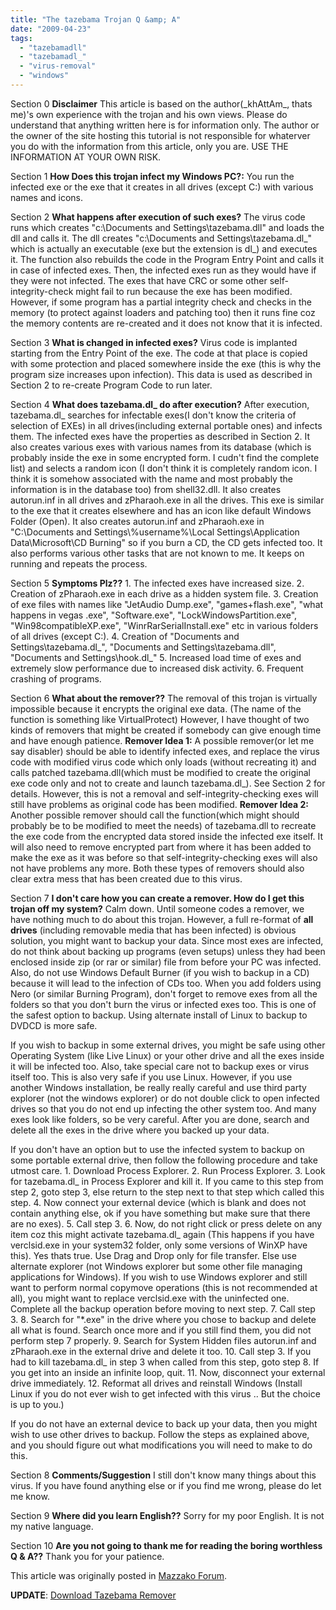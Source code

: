 ```yaml
---
title: "The tazebama Trojan Q &amp; A"
date: "2009-04-23"
tags: 
  - "tazebamadll"
  - "tazebamadl_"
  - "virus-removal"
  - "windows"
---
```


Section 0 **Disclaimer** This article is based on the author(\_khAttAm\_, thats me)'s own experience with the trojan and his own views. Please do understand that anything written here is for information only. The author or the owner of the site hosting this tutorial is not responsible for whaterver you do with the information from this article, only you are. USE THE INFORMATION AT YOUR OWN RISK.

Section 1 **How Does this trojan infect my Windows PC?:** You run the infected exe or the exe that it creates in all drives (except C:) with various names and icons.

Section 2 **What happens after execution of such exes?** The virus code runs which creates "c:\\Documents and Settings\\tazebama.dll" and loads the dll and calls it. The dll creates "c:\\Documents and Settings\\tazebama.dl\_" which is actually an executable (exe but the extension is dl\_) and executes it. The function also rebuilds the code in the Program Entry Point and calls it in case of infected exes. Then, the infected exes run as they would have if they were not infected. The exes that have CRC or some other self-integrity-check might fail to run because the exe has been modified. However, if some program has a partial integrity check and checks in the memory (to protect against loaders and patching too) then it runs fine coz the memory contents are re-created and it does not know that it is infected.

Section 3 **What is changed in infected exes?** Virus code is implanted starting from the Entry Point of the exe. The code at that place is copied with some protection and placed somewhere inside the exe (this is why the program size increases upon infection). This data is used as described in Section 2 to re-create Program Code to run later.

Section 4 **What does tazebama.dl\_ do after execution?** After execution, tazebama.dl\_ searches for infectable exes(I don't know the criteria of selection of EXEs) in all drives(including external portable ones) and infects them. The infected exes have the properties as described in Section 2. It also creates various exes with various names from its database (which is probably inside the exe in some encrypted form. I cudn't find the complete list) and selects a random icon (I don't think it is completely random icon. I think it is somehow associated with the name and most probably the information is in the database too) from shell32.dll. It also creates autorun.inf in all drives and zPharaoh.exe in all the drives. This exe is similar to the exe that it creates elsewhere and has an icon like default Windows Folder (Open). It also creates autorun.inf and zPharaoh.exe in "C:\\Documents and Settings\\%username%\\Local Settings\\Application Data\\Microsoft\\CD Burning" so if you burn a CD, the CD gets infected too. It also performs various other tasks that are not known to me. It keeps on running and repeats the process.

Section 5 **Symptoms Plz??** 1. The infected exes have increased size. 2. Creation of zPharaoh.exe in each drive as a hidden system file. 3. Creation of exe files with names like "JetAudio Dump.exe", "games+flash.exe", "what happens in vegas .exe", "Software.exe", "LockWindowsPartition.exe", "Win98compatibleXP.exe", "WinrRarSerialInstall.exe" etc in various folders of all drives (except C:). 4. Creation of "Documents and Settings\\tazebama.dl\_", "Documents and Settings\\tazebama.dll", "Documents and Settings\\hook.dl\_" 5. Increased load time of exes and extremely slow performance due to increased disk activity. 6. Frequent crashing of programs.

Section 6 **What about the remover??** The removal of this trojan is virtually impossible because it encrypts the original exe data. (The name of the function is something like VirtualProtect) However, I have thought of two kinds of removers that might be created if somebody can give enough time and have enough patience. **Remover Idea 1:** A possible remover(or let me say disabler) should be able to identify infected exes, and replace the virus code with modified virus code which only loads (without recreating it) and calls patched tazebama.dll(which must be modified to create the original exe code only and not to create and launch tazebama.dl\_). See Section 2 for details. However, this is not a removal and self-integrity-checking exes will still have problems as original code has been modified. **Remover Idea 2:** Another possible remover should call the function(which might should probably be to be modified to meet the needs) of tazebama.dll to recreate the exe code from the encrypted data stored inside the infected exe itself. It will also need to remove encrypted part from where it has been added to make the exe as it was before so that self-integrity-checking exes will also not have problems any more. Both these types of removers should also clear extra mess that has been created due to this virus.

Section 7 **I don't care how you can create a remover. How do I get this trojan off my system?** Calm down. Until someone codes a remover, we have nothing much to do about this trojan. However, a full re-format of **all drives** (including removable media that has been infected) is obvious solution, you might want to backup your data. Since most exes are infected, do not think about backing up programs (even setups) unless they had been enclosed inside zip (or rar or similar) file from before your PC was infected. Also, do not use Windows Default Burner (if you wish to backup in a CD) because it will lead to the infection of CDs too. When you add folders using Nero (or similar Burning Program), don't forget to remove exes from all the folders so that you don't burn the virus or infected exes too. This is one of the safest option to backup. Using alternate install of Linux to backup to DVDCD is more safe.

If you wish to backup in some external drives, you might be safe using other Operating System (like Live Linux) or your other drive and all the exes inside it will be infected too. Also, take special care not to backup exes or virus itself too. This is also very safe if you use Linux. However, if you use another Windows installation, be really really careful and use third party explorer (not the windows explorer) or do not double click to open infected drives so that you do not end up infecting the other system too. And many exes look like folders, so be very careful. After you are done, search and delete all the exes in the drive where you backed up your data.

If you don't have an option but to use the infected system to backup on some portable external drive, then follow the following procedure and take utmost care. 1. Download Process Explorer. 2. Run Process Explorer. 3. Look for tazebama.dl\_ in Process Explorer and kill it. If you came to this step from step 2, goto step 3, else return to the step next to that step which called this step. 4. Now connect your external device (which is blank and does not contain anything else, ok if you have something but make sure that there are no exes). 5. Call step 3. 6. Now, do not right click or press delete on any item coz this might activate tazebama.dl\_ again (This happens if you have verclsid.exe in your system32 folder, only some versions of WinXP have this). Yes thats true. Use Drag and Drop only for file transfer. Else use alternate explorer (not Windows explorer but some other file managing applications for Windows). If you wish to use Windows explorer and still want to perform normal copymove operations (this is not recommended at all), you might want to replace verclsid.exe with the uninfected one. Complete all the backup operation before moving to next step. 7. Call step 3. 8. Search for "\*.exe" in the drive where you chose to backup and delete all what is found. Search once more and if you still find them, you did not perform step 7 properly. 9. Search for System Hidden files autorun.inf and zPharaoh.exe in the external drive and delete it too. 10. Call step 3. If you had to kill tazebama.dl\_ in step 3 when called from this step, goto step 8. If you get into an inside an infinite loop, quit. 11. Now, disconnect your external drive immediately. 12. Reformat all drives and reinstall Windows (Install Linux if you do not ever wish to get infected with this virus .. But the choice is up to you.)

If you do not have an external device to back up your data, then you might wish to use other drives to backup. Follow the steps as explained above, and you should figure out what modifications you will need to make to do this.

Section 8 **Comments/Suggestion** I still don't know many things about this virus. If you have found anything else or if you find me wrong, please do let me know.

Section 9 **Where did you learn English??** Sorry for my poor English. It is not my native language.

Section 10 **Are you not going to thank me for reading the boring worthless Q & A??** Thank you for your patience.

This article was originally posted in [Mazzako Forum](http://forum.mazzako.com/index.php?topic=16508 "Original Post In Mazzako Forum").

**UPDATE**: [Download Tazebama Remover](http://www.avg.com/virus-removal.ndi-93495 "Tazebama Remover from Grisoft")
